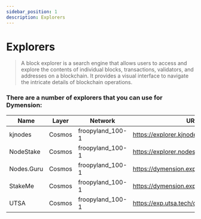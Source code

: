 ```yaml
---
sidebar_position: 1
description: Explorers
---
```


# Explorers

> A block explorer is a search engine that allows users to access and explore the contents of individual blocks, transactions, validators, and addresses on a blockchain. It provides a visual interface to navigate the intricate details of blockchain operations.

### There are a number of explorers that you can use for Dymension:

| Name | Layer | Network | URL |
| --- | --- | --- | --- |
| kjnodes | Cosmos | froopyland_100-1 | https://explorer.kjnodes.com/dymension |
| NodeStake | Cosmos | froopyland_100-1 | https://explorer.nodestake.org/dymension |
| Nodes.Guru | Cosmos | froopyland_100-1 | https://dymension.explorers.guru |
| StakeMe | Cosmos | froopyland_100-1 | https://dymension.exploreme.pro |
| UTSA | Cosmos | froopyland_100-1 | https://exp.utsa.tech/dymension |

